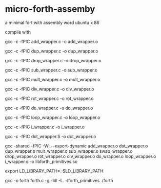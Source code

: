 # micro-forth-assemby
a minimal fort with assembly word
ubuntu x 86 

compile with 

gcc -c -fPIC add_wrapper.c -o add_wrapper.o

gcc -c -fPIC dup_wrapper.c -o dup_wrapper.o

gcc -c -fPIC drop_wrapper.c -o drop_wrapper.o

gcc -c -fPIC sub_wrapper.c -o sub_wrapper.o

gcc -c -fPIC mult_wrapper.c -o mult_wrapper.o

gcc -c -fPIC div_wrapper.c -o div_wrapper.o

gcc -c -fPIC rot_wrapper.c -o rot_wrapper.o

gcc -c -fPIC do_wrapper.c -o do_wrapper.o

gcc -c -fPIC loop_wrapper.c -o loop_wrapper.o

gcc -c -fPIC i_wrapper.c -o i_wrapper.o

gcc -c -fPIC dot_wrapper.S -o dot_wrapper.o


gcc -shared -fPIC -Wl,--export-dynamic add_wrapper.o dot_wrapper.o dup_wrapper.o mult_wrapper.o sub_wrapper.o swap_wrapper.o drop_wrapper.o rot_wrapper.o div_wrapper.o do_wrapper.o loop_wrapper.o i_wrapper.o -o libforth_primitives.so

export LD_LIBRARY_PATH=.:$LD_LIBRARY_PATH 

gcc -o forth forth.c -g  -ldl -L. -lforth_primitives
./forth 
